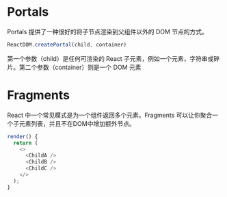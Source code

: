 # Portals
Portals 提供了一种很好的将子节点渲染到父组件以外的 DOM 节点的方式。

```javascript
ReactDOM.createPortal(child, container)
```
第一个参数（child）是任何可渲染的 React 子元素，例如一个元素，字符串或碎片。第二个参数（container）则是一个 DOM 元素

# Fragments
React 中一个常见模式是为一个组件返回多个元素。Fragments 可以让你聚合一个子元素列表，并且不在DOM中增加额外节点。
```javascript
render() {
  return (
    <>
      <ChildA />
      <ChildB />
      <ChildC />
    </>
  );
}
```